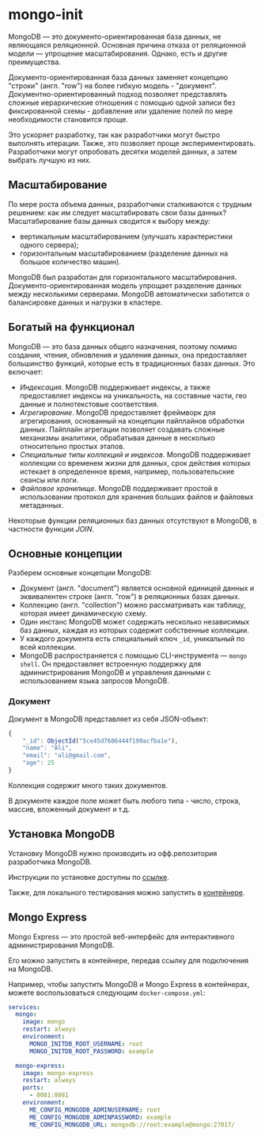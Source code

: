 # mongo-init

MongoDB — это документо-ориентированная база данных, не являющаяся реляционной. Основная причина отказа от реляционной модели — упрощение масштабирования. Однако, есть и другие преимущества.

Документо-ориентированная база данных заменяет концепцию "строки" (англ. "row") на более гибкую модель - "документ".
Документно-ориентированный подход позволяет представлять сложные иерархические отношения с помощью одной записи без фиксированной схемы - добавление или удаление полей по мере необходимости становится проще. 

Это ускоряет разработку, так как разработчики могут быстро выполнять итерации. Также, это позволяет проще экспериментировать. Разработчики могут опробовать десятки моделей данных, а затем выбрать лучшую из них.

## Масштабирование

По мере роста объема данных, разработчики сталкиваются с трудным решением: как им следует масштабировать свои базы данных? Масштабирование базы данных сводится к выбору между:

- вертикальным масштабированием (улучшать характеристики одного сервера);
- горизонтальным масштабированием (разделение данных на большое количество машин).

MongoDB был разработан для горизонтального масштабирования. Документо-ориентированная модель упрощает разделение данных между несколькими серверами. MongoDB автоматически заботится о балансировке данных и нагрузки в кластере.

## Богатый на функционал

MongoDB — это база данных общего назначения, поэтому помимо создания, чтения, обновления и удаления данных, она предоставляет большинство функций, которые есть в традиционных базах данных. Это включает:

- _Индексация_. MongoDB поддерживает индексы, а также предоставляет индексы на уникальность, на составные части, гео данные и полнотекстовые соответствия.
- _Агрегирование_. MongoDB предоставляет фреймворк для агрегирования, основанный на концепции пайплайнов обработки данных. Пайплайн агрегации позволяет создавать сложные механизмы аналитики, обрабатывая данные в несколько относительно простых этапов.
- _Специальные типы коллекций и индексов_. MongoDB поддерживает коллекции со временем жизни для данных, срок действия которых истекает в определенное время, например, пользовательские сеансы или логи.
- _Файловое хранилище_. MongoDB поддерживает простой в использовании протокол для хранения больших файлов и файловых метаданных.

Некоторые функции реляционных баз данных отсутствуют в MongoDB, в частности функции _JOIN_.

## Основные концепции

Разберем основные концепции MongoDB:

- Документ (англ. "document") является основной единицей данных и эквивалентен строке (англ. "row") в реляционных базах данных.
- Коллекцию (англ. "collection") можно рассматривать как таблицу, которая имеет динамическую схему.
- Один инстанс MongoDB может содержать несколько независимых баз данных, каждая из которых содержит собственные коллекции.
- У каждого документа есть специальный ключ `_id`, уникальный по всей коллекции.
- MongoDB распространяется с помощью CLI-инструмента — `mongo shell`. Он предоставляет встроенную поддержку для администрирования MongoDB и управления данными с использованием языка запросов MongoDB.

### Документ

Документ в MongoDB представляет из себя JSON-объект:

```js
{
    "_id": ObjectId("5ce45d7606444f199acfba1e"),
    "name": "Ali",
    "email": "ali@gmail.com",
    "age": 25
}
```

Коллекция содержит много таких документов.

В документе каждое поле может быть любого типа - число, строка, массив, вложенный документ и т.д.

## Установка MongoDB

Установку MongoDB нужно производить из офф.репозитория разработчика MongoDB.

Инструкции по установке доступны по [ссылке](https://www.mongodb.com/docs/manual/tutorial/install-mongodb-on-ubuntu/).

Также, для локального тестирования можно запустить в [контейнере](https://hub.docker.com/_/mongo).

## Mongo Express

Mongo Express — это простой веб-интерфейс для интерактивного администрирования MongoDB.

Его можно запустить в контейнере, передав ссылку для подключения на MongoDB.

Например, чтобы запустить MongoDB и Mongo Express в контейнерах, можете воспользоваться
следующим `docker-compose.yml`:

```yaml
services:
  mongo:
    image: mongo
    restart: always
    environment:
      MONGO_INITDB_ROOT_USERNAME: root
      MONGO_INITDB_ROOT_PASSWORD: example

  mongo-express:
    image: mongo-express
    restart: always
    ports:
      - 8081:8081
    environment:
      ME_CONFIG_MONGODB_ADMINUSERNAME: root
      ME_CONFIG_MONGODB_ADMINPASSWORD: example
      ME_CONFIG_MONGODB_URL: mongodb://root:example@mongo:27017/
```
